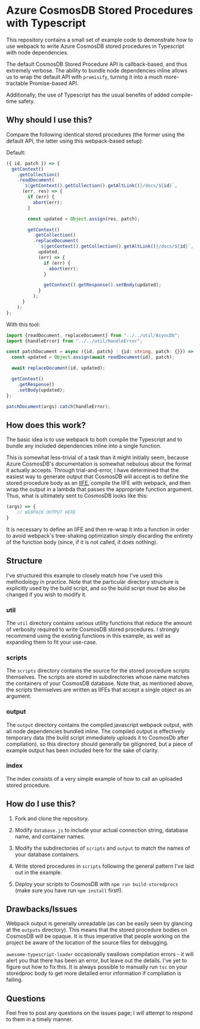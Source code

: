 # Azure CosmosDB Stored Procedures with Typescript

This repository contains a small set of example code to demonstrate how to use webpack to write Azure CosmosDB stored procedures in Typescript with node dependencies.

The default CosmosDB Stored Procedure API is callback-based, and thus extremely verbose.  The ability to bundle node dependencies inline allows us to wrap the default API with `promisify`, turning it into a much more-tractable Promise-based API.

Additionally, the use of Typescript has the usual benefits of added compile-time safety.

## Why should I use this?

Compare the following identical stored procedures (the former using the default API, the latter using this webpack-based setup):

Default:

```javascript
({ id, patch }) => {
  getContext()
    .getCollection()
    .readDocument(
      `${getContext().getCollection().getAltLink()}/docs/${id}`,
      (err, res) => {
        if (err) {
          abort(err);
        }

        const updated = Object.assign(res, patch);

        getContext()
          .getCollection()
          .replaceDocument(
            `${getContext().getCollection().getAltLink()}/docs/${id}`,
            updated,
            (err) => {
              if (err) {
                abort(err);
              }

              getContext().getResponse().setBody(updated);
            }
          );
      }
    );
};
```

With this tool:

```typescript
import {readDocument, replaceDocument} from "../../util/AsyncDb";
import {handleError} from "../../util/HandleError";

const patchDocument = async ({id, patch} : {id: string, patch: {}}) => {
  const updated = Object.assign(await readDocument(id), patch);

  await replaceDocument(id, updated);

  getContext()
    .getResponse()
    .setBody(updated);
};

patchDocument(args).catch(handleError);
```

## How does this work?

The basic idea is to use webpack to both compile the Typescript and to bundle any included dependencies inline into a single function.

This is somewhat less-trivial of a task than it might initially seem, because Azure CosmosDB's documentation is somewhat nebulous about the format it actually accepts.  Through trial-and-error, I have determined that the easiest way to generate output that CosmosDB will accept is to define the stored procedure body as an [IIFE](https://en.wikipedia.org/wiki/Immediately_invoked_function_expression), compile the IIFE with webpack, and then wrap the output in a lambda that passes the appropriate function argument.  Thus, what is ultimately sent to CosmosDB looks like this:

```javascript
(args) => {
    // WEBPACK OUTPUT HERE
}
```

It is necessary to define an IIFE and then re-wrap it into a function in order to avoid webpack's tree-shaking optimization simply discarding the entirety of the function body (since, if it is not called, it does nothing).

## Structure

I've structured this example to closely match how I've used this methodology in practice.  Note that the particular directory structure is explicitly used by the build script, and so the build script must be also be changed if you wish to modify it.

### util

The `util` directory contains various utility functions that reduce the amount of verbosity required to write CosmosDB stored procedures.  I strongly recommend using the existing functions in this example, as well as expanding them to fit your use-case.

### scripts

The `scripts` directory contains the source for the stored procedure scripts themselves.  The scripts are stored in subdirectories whose name matches the containers of your CosmosDB database.  Note that, as mentioned above, the scripts themselves are written as IIFEs that accept a single object as an argument.

### output

The `output` directory contains the compiled javascript webpack output, with all node dependencies bundled inline.  The compiled output is effectively temporary data (the build script immediately uploads it to CosmosDb after compilation), so this directory should generally be gitignored, but a piece of example output has been included here for the sake of clarity.

### index

The index consists of a very simple example of how to call an uploaded stored procedure.

## How do I use this?

1. Fork and clone the repository.

2. Modify `database.js` to include your actual connection string, database name, and container names.

3. Modify the subdirectories of `scripts` and `output` to match the names of your database containers.

4. Write stored procedures in `scripts` following the general pattern I've laid out in the example.

5. Deploy your scripts to CosmosDB with `npm run build-storedprocs` (make sure you have run `npm install` first!).

## Drawbacks/Issues

Webpack output is generally unreadable (as can be easily seen by glancing at the `outputs` directory).  This means that the stored procedure bodies on CosmosDB will be opaque.  It is thus imperative that people working on the project be aware of the location of the source files for debugging.

`awesome-typescript-loader` occasionally swallows compilation errors - it will alert you that there has been an error, but leave out the details.  I've yet to figure out how to fix this.  It is always possible to manually run `tsc` on your storedproc body to get more detailed error information if compilation is failing.

## Questions

Feel free to post any questions on the issues page; I will attempt to respond to them in a timely manner.
